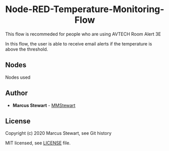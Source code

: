 <h1 align=center> Node-RED-Temperature-Monitoring-Flow </h1>

This flow is recommeded for people who are using AVTECH Room Alert 3E

In this flow, the user is able to receive email alerts if the temperature is above the threshold.

## Nodes

Nodes used

## Author

* **Marcus Stewart** - [MMStewart](https://github.com/mmstewart)

## License

Copyright (c) 2020<!--- -(Future Years) --> Marcus Stewart, see Git history

MIT licensed, see [LICENSE](LICENSE) file.

